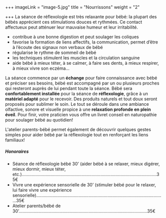 +++
imageLink = "image-5.jpg"
title = "Nourrissons"
weight = "2"

+++
La séance de réflexologie est très relaxante pour bébé: la plupart des bébés apprécient ces stimulations douces et rythmées. Ce contact affectueux peut atténuer leur mauvaise humeur et leur irritabilité.

* contribue à une bonne digestion et peut soulager les coliques
* favorise la formation de liens affectifs, la communication, permet d’être à l’écoute des signaux non verbaux de bébé
* régularise le rythme de sommeil de bébé
* les techniques stimulent les muscles et la circulation sanguine
* aide bébé à mieux téter, à se calmer, à faire ses dents, à mieux respirer, à mieux vivre son eczéma…

La séance commence par un **échange** pour faire connaissance avec bébé et préciser ses besoins,  bébé est accompagné par un ou plusieurs proches qui resteront auprès de lui pendant toute la séance. Bébé sera **confortablement installée** pour la séance de **réflexologie**, grâce à un **matériel adapté** pour le recevoir. Des produits naturels et tout doux seront proposés pour sublimer le soin.  Le tout se déroule dans une ambiance olfactive, sonore et visuelle propice à une **relaxation profonde en plein éveil**. Pour finir, votre praticien vous offre un livret conseil en naturopathie pour soulager bébé au quotidien! 

L'atelier parents-bébé permet également de découvrir quelques gestes simples pour aider bébé par la réflexologie tout en renforçant les liens familiaux!

##### Honoraires

* Séance de réflexologie bébé 30’ (aider bébé à se relaxer, mieux digérer, mieux dormir, mieux téter, etc.)............................................................................................................35€
* Vivre une expérience sensorielle de 30’ (stimuler bébé pour le relaxer, lui faire vivre une expérience sensorielle).......................................................................................................35€
* Atelier parents/bébé de 30’.......................................................................................................35€